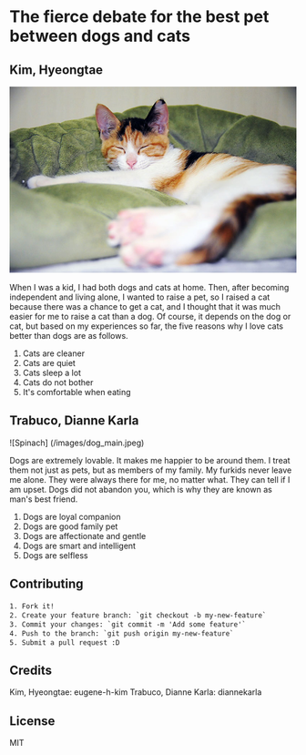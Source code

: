 # The fierce debate for the best pet between dogs and cats

## Kim, Hyeongtae

![Cat_Ruby](/images/cat_01.jpg)

When I was a kid, I had both dogs and cats at home. Then, after becoming independent and living alone, I wanted to raise a pet, 
so I raised a cat because there was a chance to get a cat, and I thought that it was much easier for me to raise a cat than a dog. 
Of course, it depends on the dog or cat, but based on my experiences so far, the five reasons why I love cats better than dogs are as follows.

  1. Cats are cleaner
  2. Cats are quiet
  3. Cats sleep a lot
  4. Cats do not bother
  5. It's comfortable when eating


## Trabuco, Dianne Karla
![Spinach] (/images/dog_main.jpeg)

Dogs are extremely lovable. It makes me happier to be around them. I treat them not just as pets, but as members of my family. My furkids never leave me alone. They were always there for me, no matter what. They can tell if I am upset. Dogs did not abandon you, which is why they are known as man's best friend. 

1. Dogs are loyal companion
2. Dogs are good family pet
3. Dogs are affectionate and gentle
4. Dogs are smart and intelligent
5. Dogs are selfless


## Contributing

	1. Fork it!
	2. Create your feature branch: `git checkout -b my-new-feature`
	3. Commit your changes: `git commit -m 'Add some feature'`
	4. Push to the branch: `git push origin my-new-feature`
	5. Submit a pull request :D

## Credits

Kim, Hyeongtae: eugene-h-kim
Trabuco, Dianne Karla: diannekarla

## License
MIT
